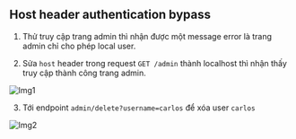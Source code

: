 ## Host header authentication bypass

1. Thử truy cập trang admin thì nhận được một message error là trang admin chỉ cho phép local user.

2. Sửa `host` header trong request `GET /admin` thành localhost thì nhận thấy truy cập thành công trang admin.

![Img1](\asset/../img/localhost.png)

3. Tới endpoint `admin/delete?username=carlos` để xóa user `carlos`

![Img2](\asset/../img/done.png)